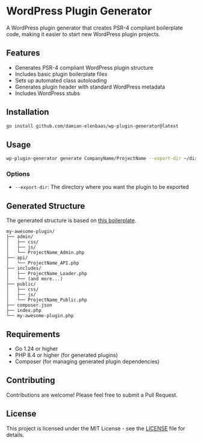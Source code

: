 # WordPress Plugin Generator

A WordPress plugin generator that creates PSR-4 compliant boilerplate code, making it easier to start new WordPress plugin projects.

## Features

- Generates PSR-4 compliant WordPress plugin structure
- Includes basic plugin boilerplate files
- Sets up automated class autoloading
- Generates plugin header with standard WordPress metadata
- Includes WordPress stubs

## Installation

```bash
go install github.com/damian-elenbaas/wp-plugin-generator@latest
```

## Usage

```bash
wp-plugin-generator generate CompanyName/ProjectName --export-dir ~/directory/of/your/project
```

### Options

- `--export-dir`: The directory where you want the plugin to be exported

## Generated Structure

The generated structure is based on [this boilerplate](https://github.com/DevinVinson/WordPress-Plugin-Boilerplate).

```
my-awesome-plugin/
├── admin/
│   ├── css/
│   ├── js/
│   └── ProjectName_Admin.php
├── api/
│   └── ProjectName_API.php
├── includes/
│   ├── ProjectName_Loader.php
│   └── (and more...)
├── public/
│   ├── css/
│   ├── js/
│   └── ProjectName_Public.php
├── composer.json
├── index.php
└── my-awesome-plugin.php
```

## Requirements

- Go 1.24 or higher
- PHP 8.4 or higher (for generated plugins)
- Composer (for managing generated plugin dependencies)

## Contributing

Contributions are welcome! Please feel free to submit a Pull Request.

## License

This project is licensed under the MIT License - see the [LICENSE](LICENSE) file for details.
